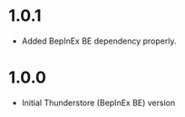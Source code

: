 # 1.0.1

* Added BepInEx BE dependency properly.

# 1.0.0

* Initial Thunderstore (BepInEx BE) version